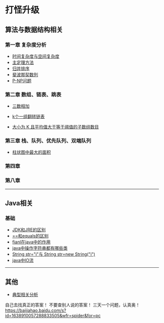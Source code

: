 打怪升级 
=======


## 算法与数据结构相关

### 第一章 复杂度分析


- <a href="/nlp/passage1/note/complexity.md">时间复杂度与空间复杂度</a> 
- <a href="/nlp/passage1/note/master_theorem.md">主定理方法</a> 
- <a href="/nlp/passage1/note/merge_sort.md">归并排序</a> 
- <a href="/nlp/passage1/note/complexity.md">斐波那契数列</a> 
- <a href="/nlp/passage1/note/p_np_nphard.md">P-NP问题</a> 



### 第二章  数组、链表、跳表

- <a href="/others/leetcode/%E4%B8%89%E6%95%B0%E7%9B%B8%E5%8A%A0.md">三数相加</a> 

- <a href="/others/leetcode/k%E4%B8%AA%E4%B8%80%E7%BB%84%E7%BF%BB%E8%BD%AC%E9%93%BE%E8%A1%A8.md">k个一组翻转链表</a> 

- <a href="/others/leetcode/%E5%A4%A7%E5%B0%8F%E4%B8%BA%20K%20%E4%B8%94%E5%B9%B3%E5%9D%87%E5%80%BC%E5%A4%A7%E4%BA%8E%E7%AD%89%E4%BA%8E%E9%98%88%E5%80%BC%E7%9A%84%E5%AD%90%E6%95%B0%E7%BB%84%E6%95%B0%E7%9B%AE.md">大小为 K 且平均值大于等于阈值的子数组数目</a> 


### 第三章  栈、队列、优先队列、双端队列

- <a href="/others/leetcode/%E6%9F%B1%E7%8A%B6%E5%9B%BE%E4%B8%AD%E6%9C%80%E5%A4%A7%E7%9A%84%E9%9D%A2%E7%A7%AF.md">柱状图中最大的面积</a> 


### 第四章



### 第八章

--------------------------------

## Java相关

### 基础

- <a href="/java/base/528-61/jdk_jre.md">JDK和JRE的区别</a> 
- <a href="/java/base/62-64/equals.md">==和equals的区别</a> 
- <a href="/passage1/note/complexity.md">fianl在java中的作用</a> 
- <a href="/passage1/note/complexity.md">java中操作字符串都有哪些类</a> 
- <a href="/passage1/note/complexity.md">String str="i"与 String str=new String("i")</a> 
- <a href="/passage1/note/complexity.md">java中IO流</a> 



-----------------------------------

## 其他
- <a href="/others/CCA/Canonical_Correlation_Analysis.md">典型相关分析</a>

自己去找真正的答案！ 不要查别人说的答案！ 三天一个问题，认真奥！
https://baijiahao.baidu.com/s?id=1638910057288833505&wfr=spider&for=pc
